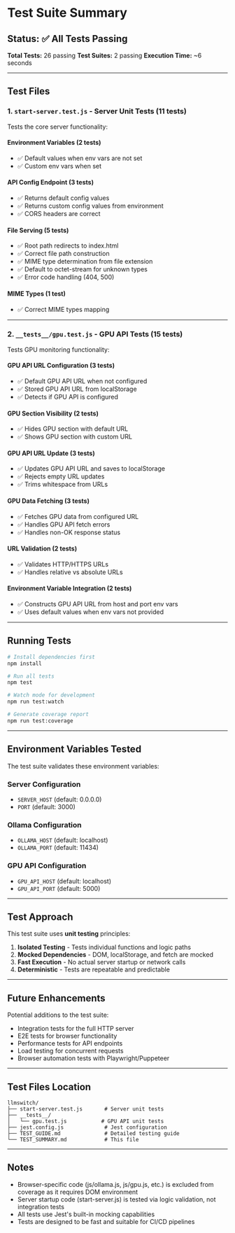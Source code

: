 # Test Suite Summary

## Status: ✅ All Tests Passing

**Total Tests:** 26 passing
**Test Suites:** 2 passing
**Execution Time:** ~6 seconds

---

## Test Files

### 1. `start-server.test.js` - Server Unit Tests (11 tests)

Tests the core server functionality:

#### Environment Variables (2 tests)
- ✅ Default values when env vars are not set
- ✅ Custom env vars when set

#### API Config Endpoint (3 tests)
- ✅ Returns default config values
- ✅ Returns custom config values from environment
- ✅ CORS headers are correct

#### File Serving (5 tests)
- ✅ Root path redirects to index.html
- ✅ Correct file path construction
- ✅ MIME type determination from file extension
- ✅ Default to octet-stream for unknown types
- ✅ Error code handling (404, 500)

#### MIME Types (1 test)
- ✅ Correct MIME types mapping

---

### 2. `__tests__/gpu.test.js` - GPU API Tests (15 tests)

Tests GPU monitoring functionality:

#### GPU API URL Configuration (3 tests)
- ✅ Default GPU API URL when not configured
- ✅ Stored GPU API URL from localStorage
- ✅ Detects if GPU API is configured

#### GPU Section Visibility (2 tests)
- ✅ Hides GPU section with default URL
- ✅ Shows GPU section with custom URL

#### GPU API URL Update (3 tests)
- ✅ Updates GPU API URL and saves to localStorage
- ✅ Rejects empty URL updates
- ✅ Trims whitespace from URLs

#### GPU Data Fetching (3 tests)
- ✅ Fetches GPU data from configured URL
- ✅ Handles GPU API fetch errors
- ✅ Handles non-OK response status

#### URL Validation (2 tests)
- ✅ Validates HTTP/HTTPS URLs
- ✅ Handles relative vs absolute URLs

#### Environment Variable Integration (2 tests)
- ✅ Constructs GPU API URL from host and port env vars
- ✅ Uses default values when env vars not provided

---

## Running Tests

```bash
# Install dependencies first
npm install

# Run all tests
npm test

# Watch mode for development
npm run test:watch

# Generate coverage report
npm run test:coverage
```

---

## Environment Variables Tested

The test suite validates these environment variables:

### Server Configuration
- `SERVER_HOST` (default: 0.0.0.0)
- `PORT` (default: 3000)

### Ollama Configuration
- `OLLAMA_HOST` (default: localhost)
- `OLLAMA_PORT` (default: 11434)

### GPU API Configuration
- `GPU_API_HOST` (default: localhost)
- `GPU_API_PORT` (default: 5000)

---

## Test Approach

This test suite uses **unit testing** principles:

1. **Isolated Testing** - Tests individual functions and logic paths
2. **Mocked Dependencies** - DOM, localStorage, and fetch are mocked
3. **Fast Execution** - No actual server startup or network calls
4. **Deterministic** - Tests are repeatable and predictable

---

## Future Enhancements

Potential additions to the test suite:

- Integration tests for the full HTTP server
- E2E tests for browser functionality
- Performance tests for API endpoints
- Load testing for concurrent requests
- Browser automation tests with Playwright/Puppeteer

---

## Test Files Location

```
llmswitch/
├── start-server.test.js       # Server unit tests
├── __tests__/
│   └── gpu.test.js           # GPU API unit tests
├── jest.config.js             # Jest configuration
├── TEST_GUIDE.md              # Detailed testing guide
└── TEST_SUMMARY.md            # This file
```

---

## Notes

- Browser-specific code (js/ollama.js, js/gpu.js, etc.) is excluded from coverage as it requires DOM environment
- Server startup code (start-server.js) is tested via logic validation, not integration tests
- All tests use Jest's built-in mocking capabilities
- Tests are designed to be fast and suitable for CI/CD pipelines
